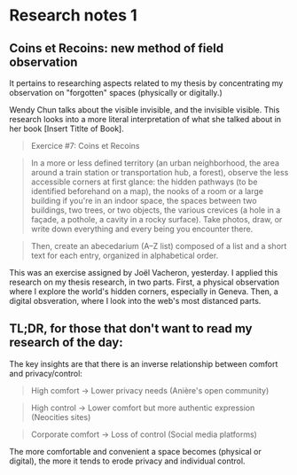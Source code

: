 # Research notes 1

## Coins et Recoins: new method of field observation

It pertains to researching aspects related to my thesis by concentrating my observation on "forgotten" spaces (physically or digitally.)

Wendy Chun talks about the visible invisible, and the invisible visible. This research looks into a more literal interpretation of what she talked about in her book [Insert Titlte of Book].


> Exercice #7: Coins et Recoins 

> In a more or less defined territory (an urban neighborhood, the area around a train station or transportation hub, a forest), observe the less accessible corners at first glance: the hidden pathways (to be identified beforehand on a map), the nooks of a room or a large building if you're in an indoor space, the spaces between two buildings, two trees, or two objects, the various crevices (a hole in a façade, a pothole, a cavity in a rocky surface). Take photos, draw, or write down everything and every being you encounter there.

> Then, create an abecedarium (A–Z list) composed of a list and a short text for each entry, organized in alphabetical order. 

This was an exercise assigned by Joël Vacheron, yesterday. I applied this research on my thesis research, in two parts. First, a physical observation where I explore the world's hidden corners, especially in Geneva. Then, a digital obsveration, where I look into the web's most distanced parts.



## TL;DR, for those that don't want to read my research of the day:

The key insights are that there is an inverse relationship between comfort and privacy/control:


> High comfort → Lower privacy needs (Anière's open community)

>High control → Lower comfort but more authentic expression (Neocities sites)

> Corporate comfort → Loss of control (Social media platforms)

 The more comfortable and convenient a space becomes (physical or digital), the more it tends to erode privacy and individual control.
